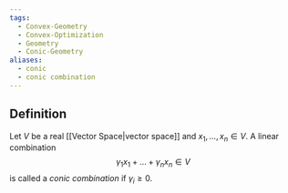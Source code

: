 ```yaml
---
tags:
  - Convex-Geometry
  - Convex-Optimization
  - Geometry
  - Conic-Geometry
aliases:
  - conic
  - conic combination
---
```

## Definition

Let $V$ be a real [[Vector Space|vector space]] and $x_{1},\dots,x_{n} \in V$. A linear combination 
$$
\gamma_{1} x_{1} + \dots + \gamma_{n} x_{n} \in  V
$$
is called a *conic combination* if $\gamma_{i} \geq 0$.